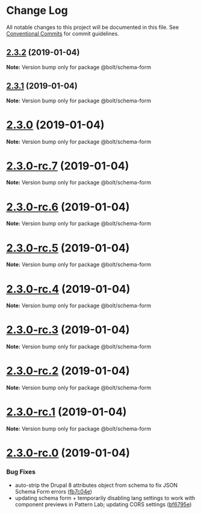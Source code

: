 # Change Log

All notable changes to this project will be documented in this file.
See [Conventional Commits](https://conventionalcommits.org) for commit guidelines.

## [2.3.2](https://github.com/sghoweri/bolt-semantic-release/compare/v2.3.1...v2.3.2) (2019-01-04)

**Note:** Version bump only for package @bolt/schema-form





## [2.3.1](https://github.com/sghoweri/bolt-semantic-release/compare/v2.3.0...v2.3.1) (2019-01-04)

**Note:** Version bump only for package @bolt/schema-form





# [2.3.0](https://github.com/sghoweri/bolt-semantic-release/compare/v2.3.0-rc.7...v2.3.0) (2019-01-04)

**Note:** Version bump only for package @bolt/schema-form





# [2.3.0-rc.7](https://github.com/sghoweri/bolt-semantic-release/compare/v2.3.0-rc.6...v2.3.0-rc.7) (2019-01-04)

**Note:** Version bump only for package @bolt/schema-form





# [2.3.0-rc.6](https://github.com/sghoweri/bolt-semantic-release/compare/v2.3.0-rc.5...v2.3.0-rc.6) (2019-01-04)

**Note:** Version bump only for package @bolt/schema-form





# [2.3.0-rc.5](https://github.com/sghoweri/bolt-semantic-release/compare/v2.3.0-rc.4...v2.3.0-rc.5) (2019-01-04)

**Note:** Version bump only for package @bolt/schema-form





# [2.3.0-rc.4](https://github.com/sghoweri/bolt-semantic-release/compare/v2.3.0-rc.3...v2.3.0-rc.4) (2019-01-04)

**Note:** Version bump only for package @bolt/schema-form





# [2.3.0-rc.3](https://github.com/sghoweri/bolt-semantic-release/compare/v2.3.0-rc.2...v2.3.0-rc.3) (2019-01-04)

**Note:** Version bump only for package @bolt/schema-form





# [2.3.0-rc.2](https://github.com/sghoweri/bolt-semantic-release/compare/v2.3.0-rc.1...v2.3.0-rc.2) (2019-01-04)

**Note:** Version bump only for package @bolt/schema-form





# [2.3.0-rc.1](https://github.com/sghoweri/bolt-semantic-release/compare/vv2.3.0-rc.0...v2.3.0-rc.1) (2019-01-04)

**Note:** Version bump only for package @bolt/schema-form





# [2.3.0-rc.0](https://github.com/sghoweri/bolt-semantic-release/compare/v2.2.1...v2.3.0-rc.0) (2019-01-04)


### Bug Fixes

* auto-strip the Drupal 8 attributes object from schema to fix JSON Schema Form errors ([fb7c04e](https://github.com/sghoweri/bolt-semantic-release/commit/fb7c04e))
* updating schema form + temporarily disabling lang settings to work with component previews in Pattern Lab; updating CORS settings ([bf6795e](https://github.com/sghoweri/bolt-semantic-release/commit/bf6795e))
